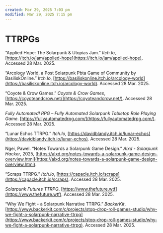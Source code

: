 ```yaml
---
created: Mar 29, 2025 7:03 pm
modified: Mar 29, 2025 7:15 pm
---
```


# TTRPGs

“Applied Hope: The Solarpunk & Utopias Jam.” *Itch.Io*, [https://itch.io/jam/applied-hope](https://itch.io/jam/applied-hope). Accessed 28 Mar. 2025.

“Arcology World, a Post Solarpunk Pbta Game of Community by BasiliskOnline.” *Itch.Io*, [https://basiliskonline.itch.io/arcology-world](https://basiliskonline.itch.io/arcology-world). Accessed 28 Mar. 2025.

“Coyote & Crow Games.” *Coyote & Crow Games*, [https://coyoteandcrow.net/](https://coyoteandcrow.net/). Accessed 28 Mar. 2025.

*Fully Automated! RPG – Fully Automated Solarpunk Tabletop Role Playing Game*. [https://fullyautomatedrpg.com/](https://fullyautomatedrpg.com/). Accessed 28 Mar. 2025.

“Lunar Echos TTRPG.” *Itch.Io*, [https://davidblandy.itch.io/lunar-echos](https://davidblandy.itch.io/lunar-echos). Accessed 28 Mar. 2025.

Ngei, Pawel. “Notes Towards a Solarpunk Game Design.” *Alxd - Solarpunk Hacker*, 2025, [https://alxd.org/notes-towards-a-solarpunk-game-design-overview.html](https://alxd.org/notes-towards-a-solarpunk-game-design-overview.html).

“Scraps TTRPG.” *Itch.Io*, [https://capacle.itch.io/scraps](https://capacle.itch.io/scraps). Accessed 28 Mar. 2025.

*Solarpunk Futures TTRPG*. [https://www.thefuture.wtf](https://www.thefuture.wtf). Accessed 28 Mar. 2025.

“Why We Fight - a Solarpunk Narrative TTRPG.” *BackerKit*, [https://www.backerkit.com/c/projects/stop-drop-roll-games-studio/why-we-fight-a-solarpunk-narrative-ttrpg](https://www.backerkit.com/c/projects/stop-drop-roll-games-studio/why-we-fight-a-solarpunk-narrative-ttrpg). Accessed 28 Mar. 2025.
